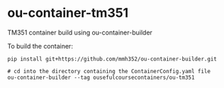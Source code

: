 # ou-container-tm351
TM351 container build using ou-container-builder

To build the container:

```
pip install git+https://github.com/mmh352/ou-container-builder.git

# cd into the directory containing the ContainerConfig.yaml file
ou-container-builder --tag ousefulcoursecontainers/ou-tm351
```
